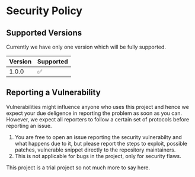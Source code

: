 # Security Policy

## Supported Versions

Currently we have only one version which will be fully supported. 

| Version | Supported          |
| ------- | ------------------ |
| 1.0.0   | :white_check_mark: |


## Reporting a Vulnerability

Vulnerabilities might influence anyone who uses this project and hence we expect your due deligence in reporting the problem as soon as you can.
However, we expect all reporters to follow a certain set of protocols before reporting an issue. 

1. You are free to open an issue reporting the security vulnerabilty and what happens due to it, but please report the steps to exploit, possible patches, vulnerable snippet directly to the repository maintainers.
2. This is not applicable for bugs in the project, only for security flaws.

This project is a trial project so not much more to say here.

